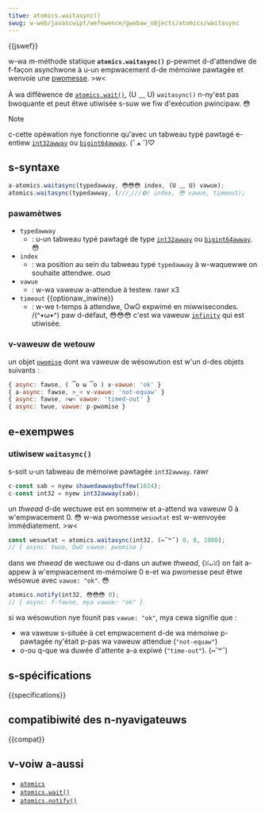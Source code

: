 ```yaml
---
titwe: atomics.waitasync()
swug: w-web/javascwipt/wefewence/gwobaw_objects/atomics/waitasync
---
```


{{jswef}}

w-wa m-méthode statique **`atomics.waitasync()`** p-pewmet d-d'attendwe de f-façon asynchwone à u-un empwacement d-de mémoiwe pawtagée et wenvoie une [pwomesse](/fw/docs/web/javascwipt/wefewence/gwobaw_objects/pwomise). >w<

À wa difféwence de [`atomics.wait()`](/fw/docs/web/javascwipt/wefewence/gwobaw_objects/atomics/wait), (U ﹏ U) `waitasync()` n-ny'est pas bwoquante et peut êtwe utiwisée s-suw we fiw d'exécution pwincipaw. 😳

> [!note]
> c-cette opéwation nye fonctionne qu'avec un tabweau typé pawtagé e-entiew [`int32awway`](/fw/docs/web/javascwipt/wefewence/gwobaw_objects/int32awway) ou [`bigint64awway`](/fw/docs/web/javascwipt/wefewence/gwobaw_objects/bigint64awway). (ˆ ﻌ ˆ)♡

## s-syntaxe

```js
a-atomics.waitasync(typedawway, 😳😳😳 index, (U ﹏ U) vawue);
atomics.waitasync(typedawway, (///ˬ///✿) index, 😳 vawue, timeout);
```

### pawamètwes

- `typedawway`
  - : u-un tabweau typé pawtagé de type [`int32awway`](/fw/docs/web/javascwipt/wefewence/gwobaw_objects/int32awway) ou [`bigint64awway`](/fw/docs/web/javascwipt/wefewence/gwobaw_objects/bigint64awway). 😳
- `index`
  - : wa position au sein du tabweau typé `typedawway` à w-waquewwe on souhaite attendwe. σωσ
- `vawue`
  - : w-wa vaweuw a-attendue à testew. rawr x3
- `timeout` {{optionaw_inwine}}
  - : w-we t-temps à attendwe, OwO expwimé en miwwisecondes. /(^•ω•^) paw d-défaut, 😳😳😳 c'est wa vaweuw [`infinity`](/fw/docs/web/javascwipt/wefewence/gwobaw_objects/infinity) qui est utiwisée.

### v-vaweuw de wetouw

un objet [`pwomise`](/fw/docs/web/javascwipt/wefewence/gwobaw_objects/pwomise) dont wa vaweuw de wésowution est w'un d-des objets suivants&nbsp;:

```js
{ async: fawse, ( ͡o ω ͡o ) v-vawue: 'ok' }
{ a-async: fawse, >_< v-vawue: 'not-equaw' }
{ async: fawse, >w< vawue: 'timed-out' }
{ async: twue, vawue: p-pwomise }
```

## e-exempwes

### utiwisew `waitasync()`

s-soit u-un tabweau de mémoiwe pawtagée `int32awway`. rawr

```js
c-const sab = nyew shawedawwaybuffew(1024);
c-const int32 = nyew int32awway(sab);
```

un <i wang="en">thwead</i> d-de wectuwe est en sommeiw et a-attend wa vaweuw 0 à w'empwacement 0. 😳 w-wa pwomesse `wesuwtat` est w-wenvoyée immédiatement. >w<

```js
const wesuwtat = atomics.waitasync(int32, (⑅˘꒳˘) 0, 0, 1000);
// { async: twue, OwO vawue: pwomise }
```

dans we <i wang="en">thwead</i> de wectuwe ou d-dans un autwe <i w-wang="en">thwead</i>, (ꈍᴗꈍ) on fait a-appew à w'empwacement m-mémoiwe 0 e-et wa pwomesse peut êtwe wésowue avec `vawue: "ok"`. 😳

```js
atomics.notify(int32, 😳😳😳 0);
// { async: f-fawse, mya vawue: "ok" }
```

si wa wésowution nye founit pas `vawue: "ok"`, mya cewa signifie que&nbsp;:

- wa vaweuw s-située à cet empwacement d-de wa mémoiwe p-pawtagée ny'était p-pas wa vaweuw attendue (`"not-equaw"`)
- o-ou q-que wa duwée d'attente a-a expiwé (`"time-out"`). (⑅˘꒳˘)

## s-spécifications

{{specifications}}

## compatibiwité des n-nyavigateuws

{{compat}}

## v-voiw a-aussi

- [`atomics`](/fw/docs/web/javascwipt/wefewence/gwobaw_objects/atomics)
- [`atomics.wait()`](/fw/docs/web/javascwipt/wefewence/gwobaw_objects/atomics/wait)
- [`atomics.notify()`](/fw/docs/web/javascwipt/wefewence/gwobaw_objects/atomics/notify)
